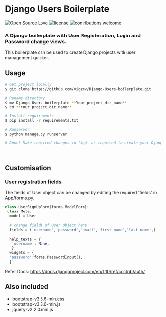 # Django Users Boilerplate

[![Open Source Love](https://badges.frapsoft.com/os/v2/open-source.svg?v=102)](https://github.com/vigzmv/Django-Users-boilerplate)
[![license](https://img.shields.io/github/license/mashape/apistatus.svg)](https://github.com/vigzmv/Django-Users-boilerplate)
[![contributions welcome](https://img.shields.io/badge/contributions-welcome-brightgreen.svg?style=flat)](https://github.com/vigzmv/Django-Users-boilerplate)

### A Django boilerplate with User Registeration, Login and Password change views.    
This boilerplate can be used to create Django projects with user management quicker.
  
## Usage

  ```sh
  # Get project locally
  $ git clone https://github.com/vigzmv/Django-Users-boilerplate.git
  
  # Rename directory
  $ mv Django-Users-boilerplate **Your_project_dir_name**
  $ cd **Your_project_dir_name**
  
  # Install requirements
  $ pip install -r requirements.txt
  
  # Runserver
  $ python manage.py runserver
  
  # Done! Make required changes in 'App' as required to create your Django App.
  ```
  
<br>

## Customisation

### User registration fields
The fields of User object can be changed by editing the required 'fields' in App/forms.py.
```py
class UserSignUpForm(forms.ModelForm):
 class Meta:
  model = User
    
  # change fields of User Object here
  fields = ('username','password','email','first_name','last_name',)
  
  help_texts = {
   'username': None,
   }
  widgets = {
  'password':forms.PasswordInput(),
  }
```

Refer Docs: https://docs.djangoproject.com/en/1.10/ref/contrib/auth/

## Also included
* bootstrap-v3.3.6-min.css
* bootstrap-v3.3.6-min.js
* jquery-v2.2.0.min.js
